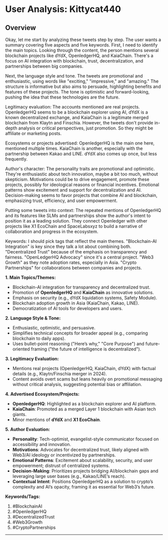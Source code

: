 # User Analysis: Kittycat440

## Overview

<think>
Okay, let me start by analyzing these tweets step by step. The user wants a summary covering five aspects and five keywords. First, I need to identify the main topics. Looking through the content, the person mentions several blockchain projects like dYdX, OpenledgerHQ, and KaiaChain. There's a focus on AI integration with blockchain, trust, decentralization, and partnerships between big companies.

Next, the language style and tone. The tweets are promotional and enthusiastic, using words like "exciting," "impressive," and "amazing." The structure is informative but also aims to persuade, highlighting benefits and features of these projects. The tone is optimistic and forward-looking, pushing the idea that these technologies are the future.

Legitimacy evaluation: The accounts mentioned are real projects. OpenledgerHQ seems to be a blockchain explorer using AI, dYdX is a known decentralized exchange, and KaiaChain is a legitimate merged blockchain from Klaytn and Finschia. However, the tweets don't provide in-depth analysis or critical perspectives, just promotion. So they might be affiliate or marketing posts.

Ecosystems or projects advertised: OpenledgerHQ is the main one here, mentioned multiple times. KaiaChain is another, especially with the partnership between Kakao and LINE. dYdX also comes up once, but less frequently.

Author's character: The personality traits are promotional and optimistic. They're enthusiastic about tech innovation, maybe a bit too much, without skepticism. Motivations could be to drive engagement, promote these projects, possibly for ideological reasons or financial incentives. Emotional patterns show excitement and support for decentralization and AI. Decision-making seems to favor projects that combine AI and blockchain, emphasizing trust, efficiency, and user empowerment.

Putting some tweets into context: The repeated mentions of OpenledgerHQ and its features like SLMs and partnerships show the author's intent to position it as a leading solution. They connect Openledger with other projects like X1 EcoChain and SpaceLabsxyz to build a narrative of collaboration and progress in the ecosystem.

Keywords: I should pick tags that reflect the main themes. "Blockchain-AI Integration" is key since they talk a lot about combining both. "Decentralized Trust" because of the emphasis on transparency and fairness. "OpenLedgerHQ Advocacy" since it's a central project. "Web3 Growth" as they note adoption rates, especially in Asia. "Crypto Partnerships" for collaborations between companies and projects.
</think>

**1. Main Topics/Themes:**  
- Blockchain-AI integration for transparency and decentralized trust.  
- Promotion of **OpenledgerHQ** and **KaiaChain** as innovative solutions.  
- Emphasis on security (e.g., dYdX liquidation systems, Safety Module).  
- Blockchain adoption growth in Asia (KaiaChain, Kakao, LINE).  
- Democratization of AI tools for developers and users.  

**2. Language Style & Tone:**  
- Enthusiastic, optimistic, and persuasive.  
- Simplifies technical concepts for broader appeal (e.g., comparing blockchain to daily apps).  
- Uses bullet-point reasoning ("Here’s why," "Core Purpose") and future-oriented framing ("the future of intelligence is decentralized").  

**3. Legitimacy Evaluation:**  
- Mentions real projects (OpenledgerHQ, KaiaChain, dYdX) with factual details (e.g., Klaytn/Finschia merger in 2024).  
- Content avoids overt scams but leans heavily on promotional messaging without critical analysis, suggesting potential bias or affiliation.  

**4. Advertised Ecosystem/Projects:**  
- **OpenledgerHQ**: Highlighted as a blockchain explorer and AI platform.  
- **KaiaChain**: Promoted as a merged Layer 1 blockchain with Asian tech giants.  
- Minor mentions of **dYdX** and **X1 EcoChain**.  

**5. Author Evaluation:**  
- **Personality**: Tech-optimist, evangelist-style communicator focused on accessibility and innovation.  
- **Motivations**: Advocates for decentralized trust, likely aligned with Web3/AI ideology or incentivized by partnerships.  
- **Emotional Patterns**: Excitement about scalability, security, and user empowerment; distrust of centralized systems.  
- **Decision-Making**: Prioritizes projects bridging AI/blockchain gaps and leveraging large user bases (e.g., Kakao/LINE’s reach).  
- **Contextual Intent**: Positions OpenledgerHQ as a solution to crypto’s complexity and AI’s opacity, framing it as essential for Web3’s future.  

**Keywords/Tags:**  
1. #BlockchainAI  
2. #OpenledgerHQ  
3. #DecentralizedTrust  
4. #Web3Growth  
5. #CryptoPartnerships
---
